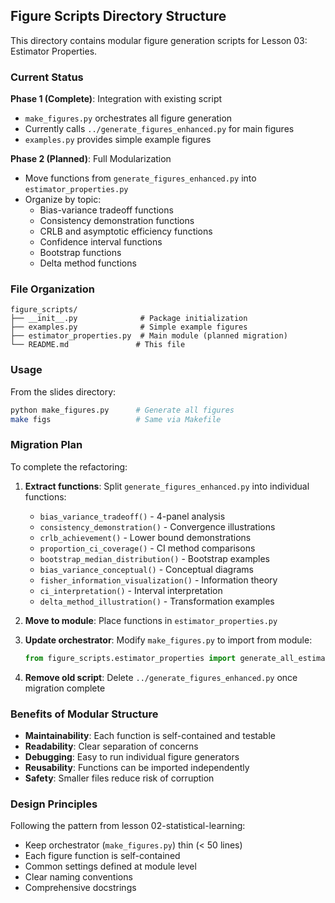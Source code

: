 ## Figure Scripts Directory Structure

This directory contains modular figure generation scripts for Lesson 03: Estimator Properties.

### Current Status

**Phase 1 (Complete)**: Integration with existing script
- `make_figures.py` orchestrates all figure generation
- Currently calls `../generate_figures_enhanced.py` for main figures
- `examples.py` provides simple example figures

**Phase 2 (Planned)**: Full Modularization
- Move functions from `generate_figures_enhanced.py` into `estimator_properties.py`
- Organize by topic:
  * Bias-variance tradeoff functions
  * Consistency demonstration functions
  * CRLB and asymptotic efficiency functions
  * Confidence interval functions
  * Bootstrap functions
  * Delta method functions

### File Organization

```
figure_scripts/
├── __init__.py              # Package initialization
├── examples.py              # Simple example figures
├── estimator_properties.py  # Main module (planned migration)
└── README.md               # This file
```

### Usage

From the slides directory:
```bash
python make_figures.py      # Generate all figures
make figs                   # Same via Makefile
```

### Migration Plan

To complete the refactoring:

1. **Extract functions**: Split `generate_figures_enhanced.py` into individual functions:
   - `bias_variance_tradeoff()` - 4-panel analysis
   - `consistency_demonstration()` - Convergence illustrations
   - `crlb_achievement()` - Lower bound demonstrations
   - `proportion_ci_coverage()` - CI method comparisons
   - `bootstrap_median_distribution()` - Bootstrap examples
   - `bias_variance_conceptual()` - Conceptual diagrams
   - `fisher_information_visualization()` - Information theory
   - `ci_interpretation()` - Interval interpretation
   - `delta_method_illustration()` - Transformation examples

2. **Move to module**: Place functions in `estimator_properties.py`

3. **Update orchestrator**: Modify `make_figures.py` to import from module:
   ```python
   from figure_scripts.estimator_properties import generate_all_estimator_property_figures
   ```

4. **Remove old script**: Delete `../generate_figures_enhanced.py` once migration complete

### Benefits of Modular Structure

- **Maintainability**: Each function is self-contained and testable
- **Readability**: Clear separation of concerns
- **Debugging**: Easy to run individual figure generators
- **Reusability**: Functions can be imported independently
- **Safety**: Smaller files reduce risk of corruption

### Design Principles

Following the pattern from lesson 02-statistical-learning:
- Keep orchestrator (`make_figures.py`) thin (< 50 lines)
- Each figure function is self-contained
- Common settings defined at module level
- Clear naming conventions
- Comprehensive docstrings
